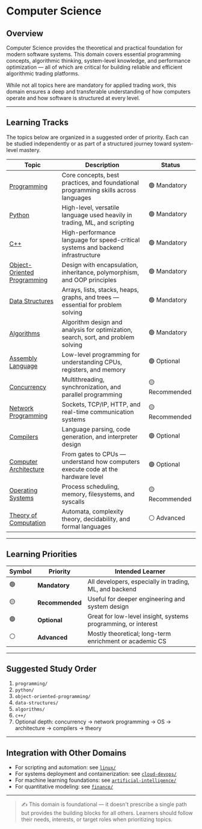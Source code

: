 # Computer Science

## Overview

Computer Science provides the theoretical and practical foundation for modern software systems. This domain covers essential programming concepts, algorithmic thinking, system-level knowledge, and performance optimization — all of which are critical for building reliable and efficient algorithmic trading platforms.

While not all topics here are mandatory for applied trading work, this domain ensures a deep and transferable understanding of how computers operate and how software is structured at every level.

---

## Learning Tracks

The topics below are organized in a suggested order of priority. Each can be studied independently or as part of a structured journey toward system-level mastery.

| Topic | Description | Status |
|-------|-------------|--------|
| [Programming](./programming/) | Core concepts, best practices, and foundational programming skills across languages | 🟢 Mandatory |
| [Python](./python/) | High-level, versatile language used heavily in trading, ML, and scripting | 🟢 Mandatory |
| [C++](./c++) | High-performance language for speed-critical systems and backend infrastructure | 🟢 Mandatory |
| [Object-Oriented Programming](./object-oriented-programming/) | Design with encapsulation, inheritance, polymorphism, and OOP principles | 🟢 Mandatory |
| [Data Structures](./data-structures/) | Arrays, lists, stacks, heaps, graphs, and trees — essential for problem solving | 🟢 Mandatory |
| [Algorithms](./algorithms/) | Algorithm design and analysis for optimization, search, sort, and problem solving | 🟢 Mandatory |
| [Assembly Language](./assembly-language/) | Low-level programming for understanding CPUs, registers, and memory | 🟣 Optional |
| [Concurrency](./concurrency/) | Multithreading, synchronization, and parallel programming | 🟡 Recommended |
| [Network Programming](./network-programming/) | Sockets, TCP/IP, HTTP, and real-time communication systems | 🟡 Recommended |
| [Compilers](./compilers/) | Language parsing, code generation, and interpreter design | 🟣 Optional |
| [Computer Architecture](./computer-architecture/) | From gates to CPUs — understand how computers execute code at the hardware level | 🟣 Optional |
| [Operating Systems](./operating-systems/) | Process scheduling, memory, filesystems, and syscalls | 🟡 Recommended |
| [Theory of Computation](./theory-of-computation/) | Automata, complexity theory, decidability, and formal languages | ⚪ Advanced |

---

## Learning Priorities

| Symbol | Priority | Intended Learner |
|--------|----------|------------------|
| 🟢 | **Mandatory** | All developers, especially in trading, ML, and backend |
| 🟡 | **Recommended** | Useful for deeper engineering and system design |
| 🟣 | **Optional** | Great for low-level insight, systems programming, or interest |
| ⚪ | **Advanced** | Mostly theoretical; long-term enrichment or academic CS |

---

## Suggested Study Order

1. `programming/`
2. `python/`
3. `object-oriented-programming/`
4. `data-structures/`
5. `algorithms/`
6. `c++/`
7. Optional depth: concurrency → network programming → OS → architecture → compilers → theory

---

## Integration with Other Domains

- For scripting and automation: see [`linux/`](../general-skills/linux/)
- For systems deployment and containerization: see [`cloud-devops/`](../cloud-devops/)
- For machine learning foundations: see [`artificial-intelligence/`](../artificial-intelligence/)
- For quantitative modeling: see [`finance/`](../finance/)

---

> ✍️ This domain is foundational — it doesn't prescribe a single path but provides the building blocks for all others. Learners should follow their needs, interests, or target roles when prioritizing topics.

